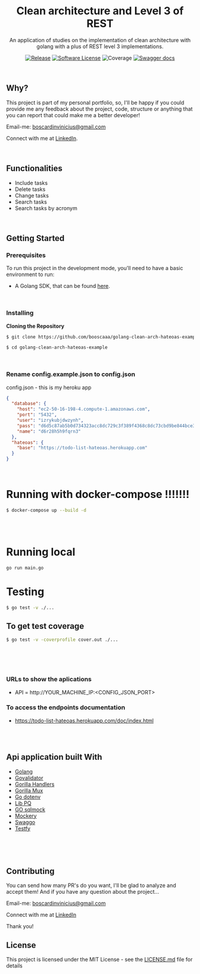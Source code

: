 <p align="center">
  <h1 align="center">Clean architecture and Level 3 of REST</h1>
  <p align="center">An application of studies on the implementation of clean architecture with golang with a plus of REST level 3 implementations.</p>
  <p align="center">
    <a href="https://github.com/booscaaa/golang-clean-arch-hateoas-example/releases/latest"><img alt="Release" src="https://img.shields.io/badge/release-0.0.1-blue?style=for-the-badge"></a>
    <a href="/LICENSE"><img alt="Software License" src="https://img.shields.io/badge/license-MIT-brightgreen.svg?style=for-the-badge"></a>
    <a><img alt="Coverage" src="https://img.shields.io/badge/coverage-67%25-orange?style=for-the-badge"></a>
    <a href="https://todo-list-hateoas.herokuapp.com/doc/index.html"><img alt="Swagger docs" src="https://img.shields.io/badge/api docs-swagger-red?style=for-the-badge"></a>
  </p>
</p>

<br>

## Why?

This project is part of my personal portfolio, so, I'll be happy if you could provide me any feedback about the project, code, structure or anything that you can report that could make me a better developer!

Email-me: boscardinvinicius@gmail.com

Connect with me at [LinkedIn](https://www.linkedin.com/in/booscaaa/).

<br>

## Functionalities

- Include tasks
- Delete tasks
- Change tasks
- Search tasks
- Search tasks by acronym

<br>

## Getting Started

### Prerequisites

To run this project in the development mode, you'll need to have a basic environment to run:

- A Golang SDK, that can be found [here](https://golang.org/).

<br>

### Installing

**Cloning the Repository**

```bash
$ git clone https://github.com/booscaaa/golang-clean-arch-hateoas-example

$ cd golang-clean-arch-hateoas-example
```

<br>

### Rename config.example.json to config.json

config.json - this is my heroku app

```json
{
  "database": {
    "host": "ec2-50-16-198-4.compute-1.amazonaws.com",
    "port": "5432",
    "user": "izrykubjdwzynh",
    "pass": "d6d5c87ab5b0d734323acc8dc729c3f389f4368c8dc73cbd9be844bce3173fb2",
    "name": "d6r28h5h9fqrn3"
  },
  "hateoas": {
    "base": "https://todo-list-hateoas.herokuapp.com"
  }
}

```

<br>

# Running with docker-compose !!!!!!!
```bash
$ docker-compose up --build -d
```
<br>
<br>

# Running local

```bash
go run main.go
```

# Testing

```bash
$ go test -v ./... 
```

## To get test coverage
```bash
$ go test -v -coverprofile cover.out ./...
```

<br>
<br>
<br>



### URLs to show the aplications

- API = http://YOUR_MACHINE_IP:<CONFIG_JSON_PORT>

### To access the endpoints documentation

- https://todo-list-hateoas.herokuapp.com/doc/index.html

<br>
<br>


## Api application built With

- [Golang](https://golang.org/)
- [Govalidator](https://github.com/asaskevich/govalidator)
- [Gorilla Handlers](https://github.com/gorilla/handlers)
- [Gorilla Mux](https://github.com/gorilla/mux)
- [Go dotenv](https://github.com/joho/godotenv)
- [Lib PQ](https://github.com/lib/pq)
- [GO sqlmock](https://github.com/DATA-DOG/go-sqlmock)
- [Mockery](https://github.com/vektra/mockery/v2)
- [Swaggo](https://github.com/swaggo/http-swagger)
- [Testfy](https://github.com/stretchr/testify)

<br>
<br>
<br>

## Contributing

You can send how many PR's do you want, I'll be glad to analyze and accept them! And if you have any question about the project...

Email-me: boscardinvinicius@gmail.com

Connect with me at [LinkedIn](https://www.linkedin.com/in/booscaaa/)

Thank you!

## License

This project is licensed under the MIT License - see the [LICENSE.md](https://github.com/booscaaa/golang-clean-arch-hateoas-example/blob/master/LICENSE) file for details
